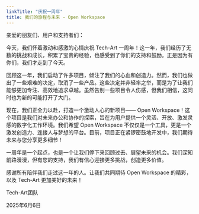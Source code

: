 ```yaml
---
linkTitle: "庆祝一周年"
title: 我们的旅程与未来 - Open Workspace
---
```


亲爱的朋友们、用户和支持者们：

今天，我们怀着激动和感激的心情庆祝 Tech-Art 一周年！这一年，我们经历了无数的挑战和成长，积累了宝贵的经验，也感受到了你们的支持和鼓励。正是因为有你们，我们才走到了今天。

回顾这一年，我们启动了许多项目，倾注了我们的心血和创造力。然而，我们也做出了一些艰难的决定，取消了一些产品。这些决定并非轻率之举，而是为了让我们能够更加专注、高效地追求卓越。虽然告别一些项目令人伤感，但我们相信，这同时也为新的可能打开了大门。

现在，我们正全力以赴，打造一个激动人心的新项目—— Open Workspace！这个项目是我们对未来办公和协作的探索，旨在为用户提供一个灵活、开放、激发灵感的数字化工作环境。我们希望 Open Workspace 不仅仅是一个工具，更是一个激发创造力、连接人与梦想的平台。目前，项目正在紧锣密鼓地开发中，我们期待未来与您分享更多细节！

一周年是一个起点，也是一个让我们停下来回顾过去、展望未来的机会。我们深知前路漫漫，但有您的支持，我们有信心迎接更多挑战，创造更多价值。

感谢所有陪伴我们走过这一年的人。让我们共同期待 Open Workspace 的精彩，以及 Tech-Art 更加美好的未来！

Tech-Art团队

2025年6月6日
